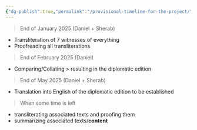 ```yaml
---
{"dg-publish":true,"permalink":"/provisional-timeline-for-the-project/"}
---
```



> End of January 2025 (Daniel + Sherab)

* Transliteration of 7 witnesses of everything
* Proofreading all transliterations

> End of February 2025 (Daniel)

* Comparing/Collating > resulting in the diplomatic edition

> End of May 2025 (Daniel + Sherab)

* Translation into English of the diplomatic edition to be established

> When some time is left 

* transliterating associated texts and proofing them
* summarizing associated texts/**content**